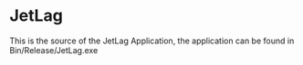 # JetLag
This is the source of the JetLag Application, the application can be found in Bin/Release/JetLag.exe
